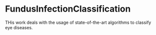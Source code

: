 # FundusInfectionClassification

THis work deals with the usage of state-of-the-art algorithms to classify eye diseases.
